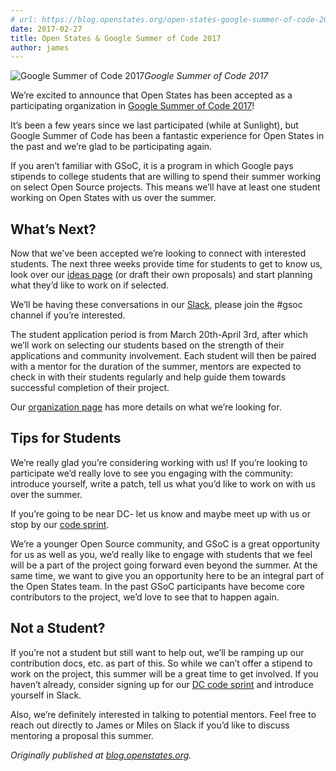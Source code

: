 ```yaml
---
# url: https://blog.openstates.org/open-states-google-summer-of-code-2017-e8f3895a9a81
date: 2017-02-27
title: Open States & Google Summer of Code 2017
author: james
---
```


![Google Summer of Code 2017](https://cdn-images-1.medium.com/max/2000/1*a760xdW9i8iLR2bOM9x6zg.png)*Google Summer of Code 2017*

We’re excited to announce that Open States has been accepted as a participating organization in [Google Summer of Code 2017](https://developers.google.com/open-source/gsoc/)!

It’s been a few years since we last participated (while at Sunlight), but Google Summer of Code has been a fantastic experience for Open States in the past and we’re glad to be participating again.

If you aren’t familiar with GSoC, it is a program in which Google pays stipends to college students that are willing to spend their summer working on select Open Source projects. This means we’ll have at least one student working on Open States with us over the summer.

## What’s Next?

Now that we’ve been accepted we’re looking to connect with interested students. The next three weeks provide time for students to get to know us, look over our [ideas page](https://github.com/openstates/meta/wiki/GSoC-2017-Overview) (or draft their own proposals) and start planning what they’d like to work on if selected.

We’ll be having these conversations in our [Slack](https://openstates-slack.herokuapp.com/), please join the #gsoc channel if you’re interested.

The student application period is from March 20th-April 3rd, after which we’ll work on selecting our students based on the strength of their applications and community involvement. Each student will then be paired with a mentor for the duration of the summer, mentors are expected to check in with their students regularly and help guide them towards successful completion of their project.

Our [organization page](https://summerofcode.withgoogle.com/organizations/6010711718232064/) has more details on what we’re looking for.

## Tips for Students

We’re really glad you’re considering working with us! If you’re looking to participate we’d really love to see you engaging with the community: introduce yourself, write a patch, tell us what you’d like to work on with us over the summer.

If you’re going to be near DC- let us know and maybe meet up with us or stop by our [code sprint](http://www.eventbrite.com/e/open-states-code-sprint-registration-32159601233?ref=ebtnebregn).

We’re a younger Open Source community, and GSoC is a great opportunity for us as well as you, we’d really like to engage with students that we feel will be a part of the project going forward even beyond the summer. At the same time, we want to give you an opportunity here to be an integral part of the Open States team. In the past GSoC participants have become core contributors to the project, we’d love to see that to happen again.

## Not a Student?

If you’re not a student but still want to help out, we’ll be ramping up our contribution docs, etc. as part of this. So while we can’t offer a stipend to work on the project, this summer will be a great time to get involved. If you haven’t already, consider signing up for our [DC code sprint](http://www.eventbrite.com/e/open-states-code-sprint-registration-32159601233?ref=ebtnebregn) and introduce yourself in Slack.

Also, we’re definitely interested in talking to potential mentors. Feel free to reach out directly to James or Miles on Slack if you’d like to discuss mentoring a proposal this summer.

*Originally published at [blog.openstates.org](https://blog.openstates.org/post/gsoc-2017/).*
